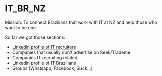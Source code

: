 # IT_BR_NZ

Mission: To connect Brazilians that work with IT at NZ and help those who want to be one. 

So far we got those sections:<br />
- [Linkedin profile of IT recruiters](https://github.com/shaybogomoltz/IT_BR_NZ/blob/master/Linkedin_profile_of_IT_recruiters.md)<br />
- Companies that usually don't advertise on Seek/Trademe<br />
- Companies IT recruiting related<br />
- Linkedin profile of IT Brazilians<br />
- Groups (Whatsapp, Facebook, Slack...)<br />

